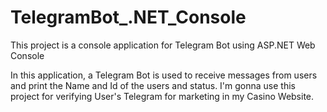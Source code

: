# TelegramBot_.NET_Console
This project is a console application for Telegram Bot using ASP.NET Web Console

In this application, a Telegram Bot is used to receive messages from users and print the Name and Id of the users and status.
I'm gonna use this project for verifying User's Telegram for marketing in my Casino Website.

